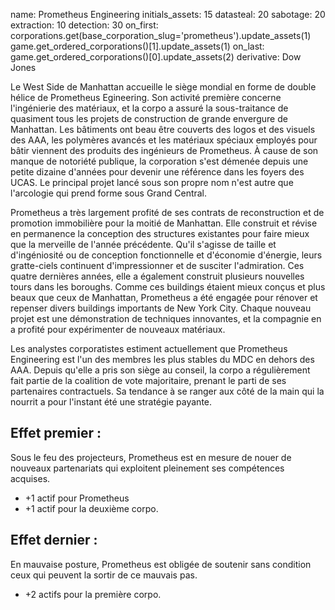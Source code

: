 name: Prometheus Engineering
initials_assets: 15
datasteal: 20
sabotage: 20
extraction: 10
detection: 30
on_first:
    corporations.get(base_corporation_slug='prometheus').update_assets(1)
    game.get_ordered_corporations()[1].update_assets(1)
on_last:
    game.get_ordered_corporations()[0].update_assets(2)
derivative: Dow Jones

Le West Side de Manhattan accueille le siège mondial en forme de double hélice de Prometheus Egineering. Son activité première concerne l'ingénierie des matériaux, et la corpo a assuré la sous-traitance de quasiment tous les projets de construction de grande envergure de Manhattan. Les bâtiments ont beau être couverts des logos et des visuels des AAA, les polymères avancés et les matériaux spéciaux employés pour bâtir viennent des produits des ingénieurs de Prometheus. À cause de son manque de notoriété publique, la corporation s'est démenée depuis une petite dizaine d'années pour devenir une référence dans les foyers des UCAS. Le principal projet lancé sous son propre nom n'est autre que l'arcologie qui prend forme sous Grand Central.

Prometheus a très largement profité de ses contrats de reconstruction et de promotion immobilière pour la moitié de Manhattan. Elle construit et révise en permanence la conception des structures existantes pour faire mieux que la merveille de l'année précédente. Qu'il s'agisse de taille et d'ingéniosité ou de conception fonctionnelle et d'économie d'énergie, leurs gratte-ciels continuent d'impressionner et de susciter l'admiration. Ces quatre dernières années, elle a également construit plusieurs nouvelles tours dans les boroughs. Comme ces buildings étaient mieux conçus et plus beaux que ceux de Manhattan, Prometheus a été engagée pour rénover et repenser divers buildings importants de New York City. Chaque nouveau projet est une démonstration de techniques innovantes, et la compagnie en a profité pour expérimenter de nouveaux matériaux.

Les analystes corporatistes estiment actuellement que Prometheus Engineering est l'un des membres les plus stables du MDC en dehors des AAA. Depuis qu'elle a pris son siège au conseil, la corpo a régulièrement fait partie de la coalition de vote majoritaire, prenant le parti de ses partenaires contractuels. Sa tendance à se ranger aux côté de la main qui la nourrit a pour l'instant été une stratégie payante.

## Effet premier :
Sous le feu des projecteurs, Prometheus est en mesure de nouer de nouveaux partenariats qui exploitent pleinement ses compétences acquises.

* +1 actif pour Prometheus
* +1 actif pour la deuxième corpo.

## Effet dernier :
En mauvaise posture, Prometheus est obligée de soutenir sans condition ceux qui peuvent la sortir de ce mauvais pas.

* +2 actifs pour la première corpo.
